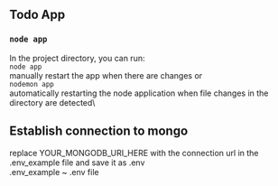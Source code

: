 ## Todo App

### `node app`
In the project directory, you can run: \
`node app`\
manually restart the app when there are changes
or \
`nodemon app`\
automatically restarting the node application when file changes in the directory are detected\

## Establish connection to mongo

replace YOUR_MONGODB_URI_HERE with the connection url in the .env_example file and save it as .env\
.env_example ~ .env file

